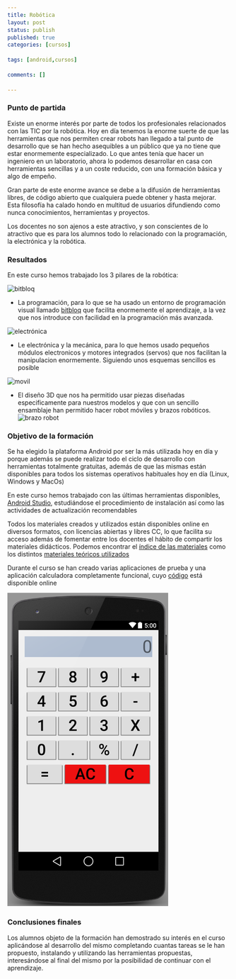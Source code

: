 ```yaml
--- 
title: Robótica
layout: post
status: publish
published: true
categories: [cursos]

tags: [android,cursos]

comments: []

---
```



### Punto de partida

Existe un enorme interés por parte de todos los profesionales relacionados con las TIC por la robótica. Hoy en día tenemos la enorme suerte de que las herramientas que nos permiten crear robots han llegado a tal punto de desarrollo que se han hecho asequibles a un público que ya no tiene que estar enormemente especializado. Lo que antes tenía que hacer un ingeniero en un laboratorio, ahora lo podemos desarrollar en casa con herramientas sencillas y a un coste reducido, con una formación básica y algo de empeño.

Gran parte de este enorme avance se debe a la difusión de herramientas libres, de código abierto que cualquiera puede obtener y hasta mejorar. Esta filosofía ha calado hondo en multitud de usuarios difundiendo como nunca conocimientos, herramientas y proyectos.

Los docentes no son ajenos a este atractivo, y son conscientes de lo atractivo que es para los alumnos todo lo relacionado con la programación, la electrónica y la robótica.

### Resultados

En este curso hemos trabajado los 3 pilares de la robótica: 

![bitbloq](http://diwo.bq.com/wp-content/uploads/2014/12/bitbloq_led_ir.png)
* La programación, para lo que se ha usado un entorno de programación visual llamado [bitbloq](http://bitbloq.bq.com) que facilita enormemente el aprendizaje, a la vez que nos introduce con facilidad en la programación más avanzada.

![electrónica](http://www.seeedstudio.com/wiki/images/thumb/1/1c/Twig-Light.jpg/400px-Twig-Light.jpg)
* Le electrónica y la mecánica, para lo que hemos usado pequeños módulos electronicos y motores integrados (servos) que nos facilitan la manipulacion enormemente. Siguiendo unos esquemas sencillos es posible

![movil](https://lh6.googleusercontent.com/-pIBRVTqxdRc/VOZdq0tY0dI/AAAAAAAAzvY/vUH4p_P9QNI/w1101-h743-no/Captura%2Bde%2Bpantalla%2Bde%2B2015-02-19%2B22%3A59%3A47.png)
* El diseño 3D que nos ha permitido usar piezas diseñadas especificamente para nuestros modelos y que con un sencillo ensamblaje han permitido hacer robot móviles y brazos robóticos.
![brazo robot](https://lh4.googleusercontent.com/-oKOHAtrq8F4/VMF7qUHt1hI/AAAAAAAAx5M/MWiwHnbRoeE/w1046-h785-no/IMG_20150122_202729.jpg)



### Objetivo de la formación

Se ha elegido la plataforma Android por ser la más utilizada hoy en día y porque además se puede realizar todo el ciclo de desarrollo con herramientas totalmente gratuitas, además de que las mismas están disponibles para todos los sistemas operativos habituales hoy en día (Linux, Windows y MacOs)

En este curso hemos trabajado con las últimas herramientas disponibles, [Android Studio](http://developer.android.com/sdk/index.html), estudiándose el procedimiento de instalación así como las actividades de actualización recomendables

Todos los materiales creados y utilizados están disponibles online en diversos formatos, con licencias abiertas y libres CC, lo que facilita su acceso además de fomentar entre los docentes el hábito de compartir los materiales didácticos. Podemos encontrar el [índice de las materiales](https://github.com/javacasm/temarioAndroid/blob/master/indice.md) como los distintos [materiales teóricos utilizados](https://github.com/javacasm/temarioAndroid/tree/master/Documentaci%C3%B3n%20curso%20Android%202014)

Durante el curso se han creado varias aplicaciones de prueba y una aplicación calculadora completamente funcional, cuyo [código](https://github.com/javacasm/Calculadora2.3.3) está disponible online

![app calculadora](https://github.com/javacasm/temarioAndroid/blob/master/App%20Caclculadora.png?raw=true)

### Conclusiones finales

Los alumnos objeto de la formación han demostrado su interés en el curso aplicándose al desarrollo del mismo completando cuantas tareas se le han propuesto, instalando y utilizando las herramientas propuestas, interesándose al final del mismo por la posibilidad de continuar con el aprendizaje.